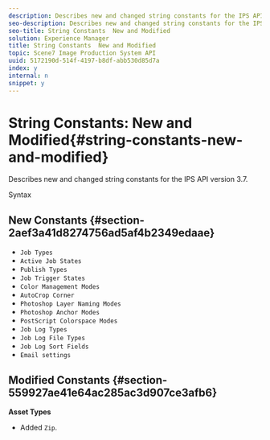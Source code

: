 ```yaml
---
description: Describes new and changed string constants for the IPS API version 3.7.
seo-description: Describes new and changed string constants for the IPS API version 3.7.
seo-title: String Constants  New and Modified
solution: Experience Manager
title: String Constants  New and Modified
topic: Scene7 Image Production System API
uuid: 5172190d-514f-4197-b8df-abb530d85d7a
index: y
internal: n
snippet: y
---
```


# String Constants: New and Modified{#string-constants-new-and-modified}

Describes new and changed string constants for the IPS API version 3.7.

 Syntax 

## New Constants {#section-2aef3a41d8274756ad5af4b2349edaae}

* `Job Types` 
* `Active Job States` 
* `Publish Types` 
* `Job Trigger States` 
* `Color Management Modes` 
* `AutoCrop Corner` 
* `Photoshop Layer Naming Modes` 
* `Photoshop Anchor Modes` 
* `PostScript Colorspace Modes` 
* `Job Log Types` 
* `Job Log File Types` 
* `Job Log Sort Fields` 
* `Email settings`

## Modified Constants {#section-559927ae41e64ac285ac3d907ce3afb6}

**Asset Types**

* Added `Zip`.

